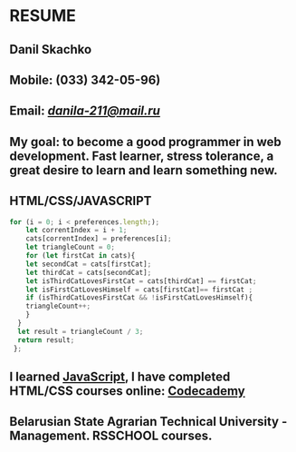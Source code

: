# RESUME

## Danil Skachko

## Mobile: **(033) 342-05-96)**

## Email: *danila-211@mail.ru*

## My goal: to become a good programmer in web development. Fast learner, stress tolerance, a great desire to learn and learn something new.

## HTML/CSS/JAVASCRIPT

```javascript
for (i = 0; i < preferences.length;);
    let correntIndex = i + 1;
    cats[correntIndex] = preferences[i];
    let triangleCount = 0;
    for (let firstCat in cats){
    let secondCat = cats[firstCat];
    let thirdCat = cats[secondCat];
    let isThirdCatLovesFirstCat = cats[thirdCat] == firstCat;
    let isFirstCatLovesHimself = cats[firstCat]== firstCat ;
    if (isThirdCatLovesFirstCat && !isFirstCatLovesHimself){
    triangleCount++;
    }
  }
  let result = triangleCount / 3;
  return result;
 };
 ```
## I learned [JavaScript](https://learn.javascript.ru/), I have completed HTML/CSS courses online: [Codecademy](https://www.codecademy.com/users/danila211/achievements)

## Belarusian State Agrarian Technical University - Management. RSSCHOOL courses.